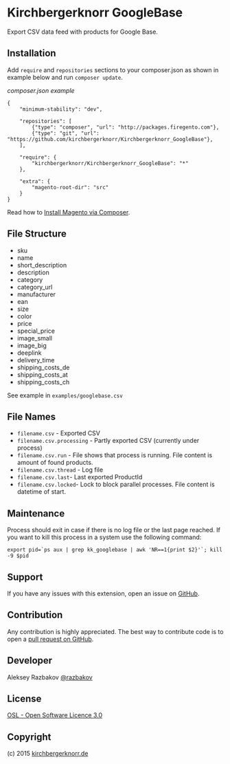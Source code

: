 # Kirchbergerknorr GoogleBase

Export CSV data feed with products for Google Base.

## Installation

Add `require` and `repositories` sections to your composer.json as shown in example below and run `composer update`.

*composer.json example*

```
{
    "minimum-stability": "dev",
        
    "repositories": [
        {"type": "composer", "url": "http://packages.firegento.com"},
        {"type": "git", "url": "https://github.com/kirchbergerknorr/Kirchbergerknorr_GoogleBase"},
    ],
    
    "require": {
        "kirchbergerknorr/Kirchbergerknorr_GoogleBase": "*"
    },
    
    "extra": {
        "magento-root-dir": "src"
    }
}
```

Read how to [Install Magento via Composer](https://medium.com/magento-development/magento-and-composer-44af0883abd9).

## File Structure

* sku
* name
* short_description
* description
* category
* category_url
* manufacturer
* ean
* size
* color
* price
* special_price
* image_small
* image_big
* deeplink
* delivery_time
* shipping_costs_de
* shipping_costs_at
* shipping_costs_ch

See example in `examples/googlebase.csv`

## File Names

 * `filename.csv` - Exported CSV
 * `filename.csv.processing` - Partly exported CSV (currently under process)
 * `filename.csv.run` - File shows that process is running. File content is amount of found products.
 * `filename.csv.thread` - Log file
 * `filename.csv.last`- Last exported ProductId
 * `filename.csv.locked`- Lock to block parallel processes. File content is datetime of start.

## Maintenance

Process should exit in case if there is no log file or the last page reached.
If you want to kill this process in a system use the following command:

    export pid=`ps aux | grep kk_googlebase | awk 'NR==1{print $2}'`; kill -9 $pid

## Support

If you have any issues with this extension, 
open an issue on [GitHub](https://github.com/kirchbergerknorr/Kirchbergerknorr_GoogleBase/issues/new).


## Contribution

Any contribution is highly appreciated. The best way to contribute code is 
to open a [pull request on GitHub](https://help.github.com/articles/using-pull-requests).

## Developer

Aleksey Razbakov
[@razbakov](https://twitter.com/razbakov)

License
-------
[OSL - Open Software Licence 3.0](http://opensource.org/licenses/osl-3.0.php)

Copyright
---------
(c) 2015 [kirchbergerknorr.de](https://kirchbergerknorr.de)
